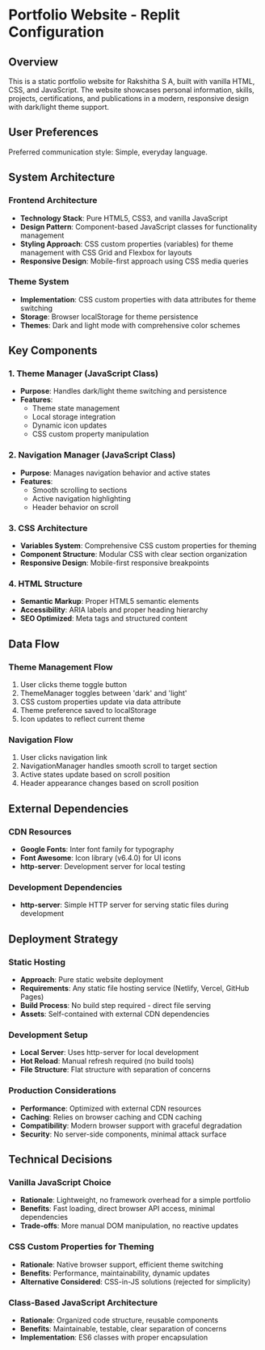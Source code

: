 # Portfolio Website - Replit Configuration

## Overview

This is a static portfolio website for Rakshitha S A, built with vanilla HTML, CSS, and JavaScript. The website showcases personal information, skills, projects, certifications, and publications in a modern, responsive design with dark/light theme support.

## User Preferences

Preferred communication style: Simple, everyday language.

## System Architecture

### Frontend Architecture
- **Technology Stack**: Pure HTML5, CSS3, and vanilla JavaScript
- **Design Pattern**: Component-based JavaScript classes for functionality management
- **Styling Approach**: CSS custom properties (variables) for theme management with CSS Grid and Flexbox for layouts
- **Responsive Design**: Mobile-first approach using CSS media queries

### Theme System
- **Implementation**: CSS custom properties with data attributes for theme switching
- **Storage**: Browser localStorage for theme persistence
- **Themes**: Dark and light mode with comprehensive color schemes

## Key Components

### 1. Theme Manager (JavaScript Class)
- **Purpose**: Handles dark/light theme switching and persistence
- **Features**: 
  - Theme state management
  - Local storage integration
  - Dynamic icon updates
  - CSS custom property manipulation

### 2. Navigation Manager (JavaScript Class)
- **Purpose**: Manages navigation behavior and active states
- **Features**:
  - Smooth scrolling to sections
  - Active navigation highlighting
  - Header behavior on scroll

### 3. CSS Architecture
- **Variables System**: Comprehensive CSS custom properties for theming
- **Component Structure**: Modular CSS with clear section organization
- **Responsive Design**: Mobile-first responsive breakpoints

### 4. HTML Structure
- **Semantic Markup**: Proper HTML5 semantic elements
- **Accessibility**: ARIA labels and proper heading hierarchy
- **SEO Optimized**: Meta tags and structured content

## Data Flow

### Theme Management Flow
1. User clicks theme toggle button
2. ThemeManager toggles between 'dark' and 'light'
3. CSS custom properties update via data attribute
4. Theme preference saved to localStorage
5. Icon updates to reflect current theme

### Navigation Flow
1. User clicks navigation link
2. NavigationManager handles smooth scroll to target section
3. Active states update based on scroll position
4. Header appearance changes based on scroll position

## External Dependencies

### CDN Resources
- **Google Fonts**: Inter font family for typography
- **Font Awesome**: Icon library (v6.4.0) for UI icons
- **http-server**: Development server for local testing

### Development Dependencies
- **http-server**: Simple HTTP server for serving static files during development

## Deployment Strategy

### Static Hosting
- **Approach**: Pure static website deployment
- **Requirements**: Any static file hosting service (Netlify, Vercel, GitHub Pages)
- **Build Process**: No build step required - direct file serving
- **Assets**: Self-contained with external CDN dependencies

### Development Setup
- **Local Server**: Uses http-server for local development
- **Hot Reload**: Manual refresh required (no build tools)
- **File Structure**: Flat structure with separation of concerns

### Production Considerations
- **Performance**: Optimized with external CDN resources
- **Caching**: Relies on browser caching and CDN caching
- **Compatibility**: Modern browser support with graceful degradation
- **Security**: No server-side components, minimal attack surface

## Technical Decisions

### Vanilla JavaScript Choice
- **Rationale**: Lightweight, no framework overhead for a simple portfolio
- **Benefits**: Fast loading, direct browser API access, minimal dependencies
- **Trade-offs**: More manual DOM manipulation, no reactive updates

### CSS Custom Properties for Theming
- **Rationale**: Native browser support, efficient theme switching
- **Benefits**: Performance, maintainability, dynamic updates
- **Alternative Considered**: CSS-in-JS solutions (rejected for simplicity)

### Class-Based JavaScript Architecture
- **Rationale**: Organized code structure, reusable components
- **Benefits**: Maintainable, testable, clear separation of concerns
- **Implementation**: ES6 classes with proper encapsulation